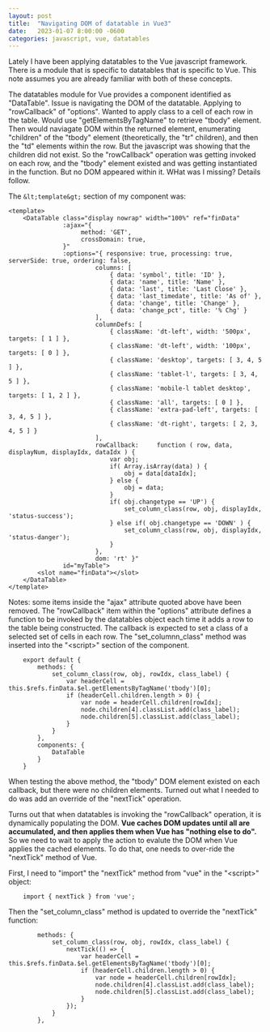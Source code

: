 ```yaml
---
layout: post
title:  "Navigating DOM of datatable in Vue3"
date:   2023-01-07 8:00:00 -0600
categories: javascript, vue, datatables
---
```


Lately I have been applying datatables to the Vue javascript framework.
There is a module that is specific to datatables that is specific to Vue.
This note assumes you are already familiar with both of these concepts.

The datatables module for Vue provides a component identified as "DataTable".
Issue is navigating the DOM of the datatable.
Applying to "rowCallback" of "options".
Wanted to apply class to a cell of each row in the table.
Would use "getElementsByTagName" to retrieve "tbody" element.
Then would naviagate DOM within the returned element, enumerating "children"
of the "tbody" element (theoretically, the "tr" children), and
then the "td" elements within the row.
But the javascript was showing that the children did not exist.
So the "rowCallback" operation was getting invoked on each row,
and the "tbody" element existed and was getting instantiated in the function.
But no DOM appeared within it.
WHat was I missing?
Details follow.

The ```&lt;template&gt;``` section of my component was:
```
<template>
    <DataTable class="display nowrap" width="100%" ref="finData"
               :ajax="{
                    method: 'GET',
                    crossDomain: true,
               }"
               :options="{ responsive: true, processing: true, serverSide: true, ordering: false,
                        columns: [
                            { data: 'symbol', title: 'ID' },
                            { data: 'name', title: 'Name' },
                            { data: 'last', title: 'Last Close' },
                            { data: 'last_timedate', title: 'As of' },
                            { data: 'change', title: 'Change' },
                            { data: 'change_pct', title: '% Chg' }
                        ],
                        columnDefs: [
                            { className: 'dt-left', width: '500px', targets: [ 1 ] },
                            { className: 'dt-left', width: '100px', targets: [ 0 ] },
                            { className: 'desktop', targets: [ 3, 4, 5 ] },
                            { className: 'tablet-l', targets: [ 3, 4, 5 ] },
                            { className: 'mobile-l tablet desktop', targets: [ 1, 2 ] },
                            { className: 'all', targets: [ 0 ] },
                            { className: 'extra-pad-left', targets: [ 3, 4, 5 ] },
                            { className: 'dt-right', targets: [ 2, 3, 4, 5 ] }
                        ],
                        rowCallback:     function ( row, data, displayNum, displayIdx, dataIdx ) {
                            var obj;
                            if( Array.isArray(data) ) {
                                obj = data[dataIdx];
                            } else {
                                obj = data;
                            }
                            if( obj.changetype == 'UP') {
                                set_column_class(row, obj, displayIdx, 'status-success');
                            } else if( obj.changetype == 'DOWN' ) {
                                set_column_class(row, obj, displayIdx, 'status-danger');
                            }
                        },
                        dom: 'rt' }"
               id="myTable">
        <slot name="finData"></slot>
    </DataTable>
</template>
```
Notes: some items inside the "ajax" attribute quoted above have been removed.
The "rowCallback" item within the "options" attribute defines a function to be invoked
by the datatables object each time it adds a row to the table being constructed.
The callback is expected to set a class of a selected set of cells in each row.
The "set_columnn_class" method was inserted into the "&lt;script&gt;" section of the component.
```
    export default {
        methods: {
            set_column_class(row, obj, rowIdx, class_label) {
                var headerCell = this.$refs.finData.$el.getElementsByTagName('tbody')[0];
                if (headerCell.children.length > 0) {
                    var node = headerCell.children[rowIdx];
                    node.children[4].classList.add(class_label);
                    node.children[5].classList.add(class_label);
                }
            }
        },
        components: {
            DataTable
        }
    }
```

When testing the above method, the "tbody" DOM element existed on each callback,
but there were no children elements.
Turned out what I needed to do was add an override of the "nextTick" operation.

Turns out that when datatables is invoking the "rowCallback" operation, it is dynamically
populating the DOM.
**Vue caches DOM updates until all are accumulated,
and then applies them when Vue has "nothing else to do".**
So we need to wait to apply the action to evalute the DOM
when Vue applies the cached elements.
To do that, one needs to over-ride the "nextTick" method of Vue.

First, I need to "import" the "nextTick" method from "vue" in the "&lt;script&gt;" object:
```
    import { nextTick } from 'vue';
```
Then the "set_column_class" method is updated to override the "nextTick" function:
```
        methods: {
            set_column_class(row, obj, rowIdx, class_label) {
                nextTick(() => {
                    var headerCell = this.$refs.finData.$el.getElementsByTagName('tbody')[0];
                    if (headerCell.children.length > 0) {
                        var node = headerCell.children[rowIdx];
                        node.children[4].classList.add(class_label);
                        node.children[5].classList.add(class_label);
                    }
                });
            }
        },
```

